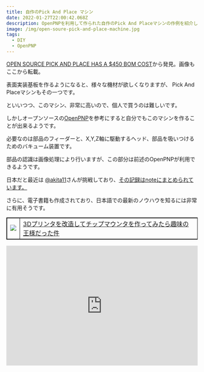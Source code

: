 ```yaml
---
title: 自作のPick And Place マシン
date: 2022-01-27T22:00:42.068Z
description: OpenPNPを利用して作られた自作のPick And Placeマシンの作例を紹介します。
image: /img/open-soure-pick-and-place-machine.jpg
tags:
  - DIY
  - OpenPNP
---
```

[OPEN SOURCE PICK AND PLACE HAS A $450 BOM COST](https://hackaday.com/2020/05/11/open-source-pick-and-place-has-a-450-bom-cost/)から発見。画像もここから転載。

表面実装基板を作るようになると、様々な機材が欲しくなりますが、 Pick And Placeマシンもその一つです。

といいつつ、このマシン、非常に高いので、個人で買うのは難しいです。

しかしオープンソースの[OpenPNP](https://github.com/openpnp/openpnp)を参考にすると自分でもこのマシンを作ることが出来るようです。

必要なのは部品のフィーダーと、X,Y,Z軸に駆動するヘッド、部品を吸いつけるためのバキューム装置です。

部品の認識は画像処理により行いますが、この部分は前述のOpenPNPが利用できるようです。

日本だと最近は [@akita11](https://twitter.com/akita11)さんが挑戦しており、[その記録はnoteにまとめられています。](https://note.com/akita11/n/ne17326245943)

さらに、電子書籍も作成されており、日本語での最新のノウハウを知るには非常に有用そうです。

<table style="border:solid 1px;">
<tr><td style="border:solid 1px;vertical-align:middle;margin:3px;">
<a href="https://www.amazon.co.jp/dp/B09MDXVLVL?&linkCode=li3&tag=inajob-22&linkId=64f9f0f56ef0a6eb271cba16be0a5b15&language=ja_JP&ref_=as_li_ss_il" target="_blank"><img border="0" src="//ws-fe.amazon-adsystem.com/widgets/q?_encoding=UTF8&ASIN=B09MDXVLVL&Format=_SL250_&ID=AsinImage&MarketPlace=JP&ServiceVersion=20070822&WS=1&tag=inajob-22&language=ja_JP" ></a><img src="https://ir-jp.amazon-adsystem.com/e/ir?t=inajob-22&language=ja_JP&l=li3&o=9&a=B09MDXVLVL" width="1" height="1" border="0" alt="" style="border:none !important; margin:0px !important;" />
</td>
<td>
<a href="https://www.amazon.co.jp/dp/B09MDXVLVL?&linkCode=li3&tag=inajob-22&linkId=64f9f0f56ef0a6eb271cba16be0a5b15&language=ja_JP&ref_=as_li_ss_il" target="_blank">
3Dプリンタを改造してチップマウンタを作ってみたら趣味の王様だった件
</a>
</td>
</tr>
</table>


<iframe width="100%" height="315" src="https://www.youtube.com/embed/GtZcnIEi710" title="YouTube video player" frameborder="0" allow="accelerometer; autoplay; clipboard-write; encrypted-media; gyroscope; picture-in-picture" allowfullscreen></iframe>

